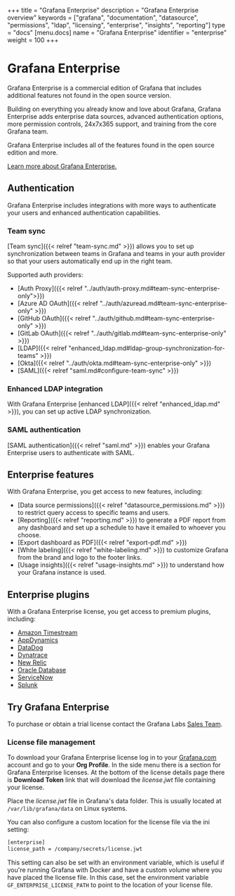 +++
title = "Grafana Enterprise"
description = "Grafana Enterprise overview"
keywords = ["grafana", "documentation", "datasource", "permissions", "ldap", "licensing", "enterprise", "insights", "reporting"]
type = "docs"
[menu.docs]
name = "Grafana Enterprise"
identifier = "enterprise"
weight = 100
+++

# Grafana Enterprise

Grafana Enterprise is a commercial edition of Grafana that includes additional features not found in the open source version.

Building on everything you already know and love about Grafana, Grafana Enterprise adds enterprise data sources, advanced authentication options, more permission controls, 24x7x365 support, and training from the core Grafana team.

Grafana Enterprise includes all of the features found in the open source edition and more.

[Learn more about Grafana Enterprise.](https://grafana.com/enterprise)

## Authentication

Grafana Enterprise includes integrations with more ways to authenticate your users and enhanced authentication capabilities.

### Team sync

[Team sync]({{< relref "team-sync.md" >}}) allows you to set up synchronization between teams in Grafana and teams in your auth provider so that your users automatically end up in the right team.

Supported auth providers:

* [Auth Proxy]({{< relref "../auth/auth-proxy.md#team-sync-enterprise-only">}})
* [Azure AD OAuth]({{< relref "../auth/azuread.md#team-sync-enterprise-only" >}})
* [GitHub OAuth]({{< relref "../auth/github.md#team-sync-enterprise-only" >}})
* [GitLab OAuth]({{< relref "../auth/gitlab.md#team-sync-enterprise-only" >}})
* [LDAP]({{< relref "enhanced_ldap.md#ldap-group-synchronization-for-teams" >}})
* [Okta]({{< relref "../auth/okta.md#team-sync-enterprise-only" >}})
* [SAML]({{< relref "saml.md#configure-team-sync" >}})

### Enhanced LDAP integration

With Grafana Enterprise [enhanced LDAP]({{< relref "enhanced_ldap.md" >}}), you can set up active LDAP synchronization.

### SAML authentication

[SAML authentication]({{< relref "saml.md" >}}) enables your Grafana Enterprise users to authenticate with SAML.

## Enterprise features

With Grafana Enterprise, you get access to new features, including:

* [Data source permissions]({{< relref "datasource_permissions.md" >}}) to restrict query access to specific teams and users.
* [Reporting]({{< relref "reporting.md" >}}) to generate a PDF report from any dashboard and set up a schedule to have it emailed to whoever you choose.
* [Export dashboard as PDF]({{< relref "export-pdf.md" >}})
* [White labeling]({{< relref "white-labeling.md" >}}) to customize Grafana from the brand and logo to the footer links.
* [Usage insights]({{< relref "usage-insights.md" >}}) to understand how your Grafana instance is used.

## Enterprise plugins

With a Grafana Enterprise license, you get access to premium plugins, including:

* [Amazon Timestream](https://grafana.com/plugins/grafana-timestream-datasource)
* [AppDynamics](https://grafana.com/plugins/dlopes7-appdynamics-datasource)
* [DataDog](https://grafana.com/plugins/grafana-datadog-datasource)
* [Dynatrace](https://grafana.com/plugins/grafana-dynatrace-datasource)
* [New Relic](https://grafana.com/plugins/grafana-newrelic-datasource)
* [Oracle Database](https://grafana.com/plugins/grafana-oracle-datasource)
* [ServiceNow](https://grafana.com/grafana/plugins/grafana-servicenow-datasource)
* [Splunk](https://grafana.com/plugins/grafana-splunk-datasource)

## Try Grafana Enterprise

To purchase or obtain a trial license contact the Grafana Labs [Sales Team](https://grafana.com/contact?about=support&topic=Grafana%20Enterprise).

### License file management

To download your Grafana Enterprise license log in to your [Grafana.com](https://grafana.com) account and go to your **Org Profile**. In the side menu there is a section for Grafana Enterprise licenses. At the bottom of the license details page there is **Download Token** link that will download the *license.jwt* file containing your license.

Place the *license.jwt* file in Grafana's data folder. This is usually located at `/var/lib/grafana/data` on Linux systems.

You can also configure a custom location for the license file via the ini setting:

```bash
[enterprise]
license_path = /company/secrets/license.jwt
```

This setting can also be set with an environment variable, which is useful if you're running Grafana with Docker and have a custom volume where you have placed the license file. In this case, set the environment variable `GF_ENTERPRISE_LICENSE_PATH` to point to the location of your license file.
